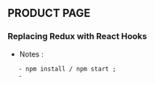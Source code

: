 ## PRODUCT PAGE                                       

### Replacing Redux with React Hooks 


* Notes :

```
   - npm install / npm start ;
   - 

```